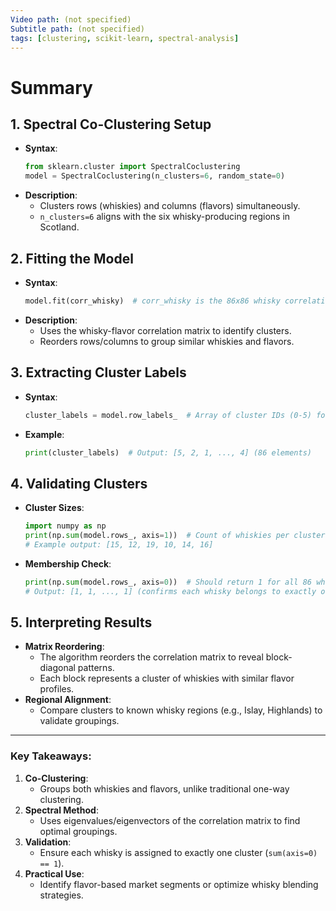 ```yaml
---
Video path: (not specified)  
Subtitle path: (not specified)  
tags: [clustering, scikit-learn, spectral-analysis]  
---
```


# Summary

## 1. **Spectral Co-Clustering Setup**  
   - **Syntax**:  
     ```python  
     from sklearn.cluster import SpectralCoclustering  
     model = SpectralCoclustering(n_clusters=6, random_state=0)  
     ```  
   - **Description**:  
     - Clusters rows (whiskies) and columns (flavors) simultaneously.  
     - `n_clusters=6` aligns with the six whisky-producing regions in Scotland.  

## 2. **Fitting the Model**  
   - **Syntax**:  
     ```python  
     model.fit(corr_whisky)  # corr_whisky is the 86x86 whisky correlation matrix  
     ```  
   - **Description**:  
     - Uses the whisky-flavor correlation matrix to identify clusters.  
     - Reorders rows/columns to group similar whiskies and flavors.  

## 3. **Extracting Cluster Labels**  
   - **Syntax**:  
     ```python  
     cluster_labels = model.row_labels_  # Array of cluster IDs (0-5) for each whisky  
     ```  
   - **Example**:  
     ```python  
     print(cluster_labels)  # Output: [5, 2, 1, ..., 4] (86 elements)  
     ```  

## 4. **Validating Clusters**  
   - **Cluster Sizes**:  
     ```python  
     import numpy as np  
     print(np.sum(model.rows_, axis=1))  # Count of whiskies per cluster  
     # Example output: [15, 12, 19, 10, 14, 16]  
     ```  
   - **Membership Check**:  
     ```python  
     print(np.sum(model.rows_, axis=0))  # Should return 1 for all 86 whiskies  
     # Output: [1, 1, ..., 1] (confirms each whisky belongs to exactly one cluster)  
     ```  

## 5. **Interpreting Results**  
   - **Matrix Reordering**:  
     - The algorithm reorders the correlation matrix to reveal block-diagonal patterns.  
     - Each block represents a cluster of whiskies with similar flavor profiles.  
   - **Regional Alignment**:  
     - Compare clusters to known whisky regions (e.g., Islay, Highlands) to validate groupings.  

---

### Key Takeaways:  
1. **Co-Clustering**:  
   - Groups both whiskies and flavors, unlike traditional one-way clustering.  
2. **Spectral Method**:  
   - Uses eigenvalues/eigenvectors of the correlation matrix to find optimal groupings.  
3. **Validation**:  
   - Ensure each whisky is assigned to exactly one cluster (`sum(axis=0) == 1`).  
4. **Practical Use**:  
   - Identify flavor-based market segments or optimize whisky blending strategies.  